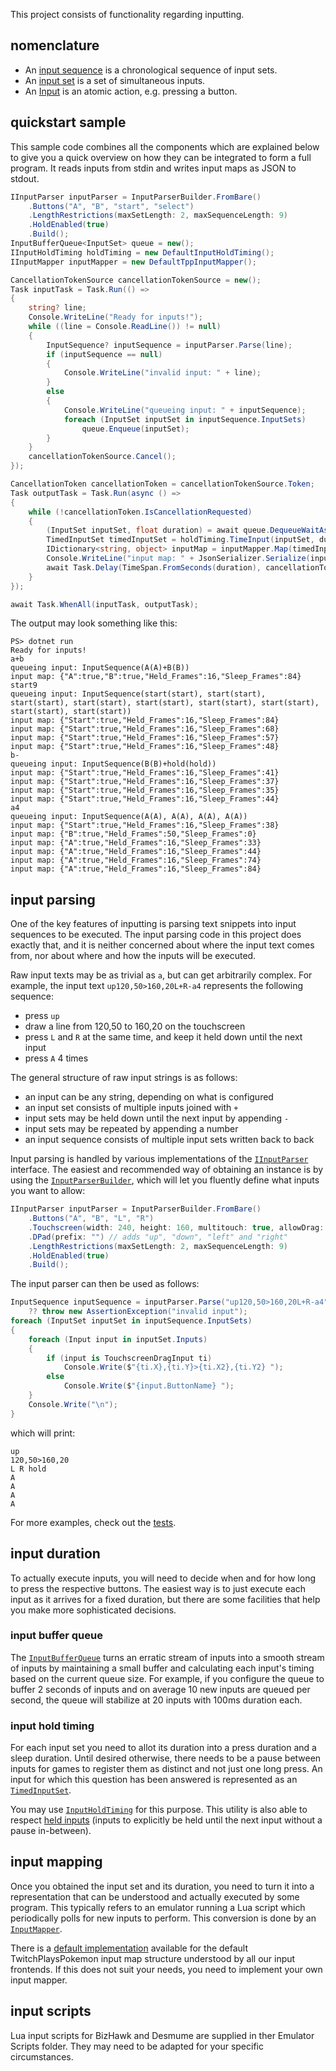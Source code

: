 
This project consists of functionality regarding inputting.

## nomenclature

- An [input sequence](InputSequence.cs) is a chronological sequence of input sets.
- An [input set](InputSet.cs) is a set of simultaneous inputs.
- An [Input](Inputs/Input.cs) is an atomic action, e.g. pressing a button.

## quickstart sample

This sample code combines all the components which are explained below to give
you a quick overview on how they can be integrated to form a full program.
It reads inputs from stdin and writes input maps as JSON to stdout.

```c#
IInputParser inputParser = InputParserBuilder.FromBare()
    .Buttons("A", "B", "start", "select")
    .LengthRestrictions(maxSetLength: 2, maxSequenceLength: 9)
    .HoldEnabled(true)
    .Build();
InputBufferQueue<InputSet> queue = new();
IInputHoldTiming holdTiming = new DefaultInputHoldTiming();
IInputMapper inputMapper = new DefaultTppInputMapper();

CancellationTokenSource cancellationTokenSource = new();
Task inputTask = Task.Run(() =>
{
    string? line;
    Console.WriteLine("Ready for inputs!");
    while ((line = Console.ReadLine()) != null)
    {
        InputSequence? inputSequence = inputParser.Parse(line);
        if (inputSequence == null)
        {
            Console.WriteLine("invalid input: " + line);
        }
        else
        {
            Console.WriteLine("queueing input: " + inputSequence);
            foreach (InputSet inputSet in inputSequence.InputSets)
                queue.Enqueue(inputSet);
        }
    }
    cancellationTokenSource.Cancel();
});

CancellationToken cancellationToken = cancellationTokenSource.Token;
Task outputTask = Task.Run(async () =>
{
    while (!cancellationToken.IsCancellationRequested)
    {
        (InputSet inputSet, float duration) = await queue.DequeueWaitAsync();
        TimedInputSet timedInputSet = holdTiming.TimeInput(inputSet, duration);
        IDictionary<string, object> inputMap = inputMapper.Map(timedInputSet);
        Console.WriteLine("input map: " + JsonSerializer.Serialize(inputMap));
        await Task.Delay(TimeSpan.FromSeconds(duration), cancellationToken);
    }
});

await Task.WhenAll(inputTask, outputTask);
```

The output may look something like this:
```text
PS> dotnet run
Ready for inputs!
a+b
queueing input: InputSequence(A(A)+B(B))
input map: {"A":true,"B":true,"Held_Frames":16,"Sleep_Frames":84}
start9
queueing input: InputSequence(start(start), start(start), start(start), start(start), start(start), start(start), start(start), start(start), start(start))
input map: {"Start":true,"Held_Frames":16,"Sleep_Frames":84}
input map: {"Start":true,"Held_Frames":16,"Sleep_Frames":68}
input map: {"Start":true,"Held_Frames":16,"Sleep_Frames":57}
input map: {"Start":true,"Held_Frames":16,"Sleep_Frames":48}
b-
queueing input: InputSequence(B(B)+hold(hold))
input map: {"Start":true,"Held_Frames":16,"Sleep_Frames":41}
input map: {"Start":true,"Held_Frames":16,"Sleep_Frames":37}
input map: {"Start":true,"Held_Frames":16,"Sleep_Frames":35}
input map: {"Start":true,"Held_Frames":16,"Sleep_Frames":44}
a4
queueing input: InputSequence(A(A), A(A), A(A), A(A))
input map: {"Start":true,"Held_Frames":16,"Sleep_Frames":38}
input map: {"B":true,"Held_Frames":50,"Sleep_Frames":0}
input map: {"A":true,"Held_Frames":16,"Sleep_Frames":33}
input map: {"A":true,"Held_Frames":16,"Sleep_Frames":44}
input map: {"A":true,"Held_Frames":16,"Sleep_Frames":74}
input map: {"A":true,"Held_Frames":16,"Sleep_Frames":84}
```

## input parsing

One of the key features of inputting is parsing text snippets into input sequences to be executed.
The input parsing code in this project does exactly that,
and it is neither concerned about where the input text comes from,
nor about where and how the inputs will be executed.

Raw input texts may be as trivial as `a`, but can get arbitrarily complex.
For example, the input text `up120,50>160,20L+R-a4` represents the following sequence:
- press `up`
- draw a line from 120,50 to 160,20 on the touchscreen
- press `L` and `R` at the same time, and keep it held down until the next input
- press `A` 4 times

The general structure of raw input strings is as follows:
- an input can be any string, depending on what is configured
- an input set consists of multiple inputs joined with `+`
- input sets may be held down until the next input by appending `-`
- input sets may be repeated by appending a number
- an input sequence consists of multiple input sets written back to back

Input parsing is handled by various implementations of the [`IInputParser`](Parsing/IInputParser.cs) interface.
The easiest and recommended way of obtaining an instance is by using the [`InputParserBuilder`](InputParserBuilder.cs),
which will let you fluently define what inputs you want to allow:

```c#
IInputParser inputParser = InputParserBuilder.FromBare()
    .Buttons("A", "B", "L", "R")
    .Touchscreen(width: 240, height: 160, multitouch: true, allowDrag: true)
    .DPad(prefix: "") // adds "up", "down", "left" and "right"
    .LengthRestrictions(maxSetLength: 2, maxSequenceLength: 9)
    .HoldEnabled(true)
    .Build();
```

The input parser can then be used as follows:

```c#
InputSequence inputSequence = inputParser.Parse("up120,50>160,20L+R-a4")
    ?? throw new AssertionException("invalid input");
foreach (InputSet inputSet in inputSequence.InputSets)
{
    foreach (Input input in inputSet.Inputs)
    {
        if (input is TouchscreenDragInput ti)
            Console.Write($"{ti.X},{ti.Y}>{ti.X2},{ti.Y2} ");
        else
            Console.Write($"{input.ButtonName} ");
    }
    Console.Write("\n");
}
```

which will print:

```text
up
120,50>160,20
L R hold
A
A
A
A
```

For more examples, check out the [tests](../../tests/Inputting.Tests).

## input duration

To actually execute inputs, you will need to decide when and for how long to press the respective buttons.
The easiest way is to just execute each input as it arrives for a fixed duration,
but there are some facilities that help you make more sophisticated decisions.

### input buffer queue

The [`InputBufferQueue`](InputBufferQueue.cs) turns an erratic stream of inputs
into a smooth stream of inputs by maintaining a small buffer and calculating
each input's timing based on the current queue size.
For example, if you configure the queue to buffer 2 seconds of inputs
and on average 10 new inputs are queued per second, the queue will stabilize at
20 inputs with 100ms duration each.

### input hold timing

For each input set you need to allot its duration into a press duration and a
sleep duration. Until desired otherwise, there needs to be a pause between
inputs for games to register them as distinct and not just one long press.
An input for which this question has been answered is represented as an
[`TimedInputSet`](InputSet.cs).

You may use [`InputHoldTiming`](InputHoldTiming.cs) for this purpose.
This utility is also able to respect [held inputs](Inputs/HoldInput.cs)
(inputs to explicitly be held until the next input without a pause in-between).

## input mapping

Once you obtained the input set and its duration, you need to turn it into a
representation that can be understood and actually executed by some program.
This typically refers to an emulator running a Lua script which periodically
polls for new inputs to perform.
This conversion is done by an [`InputMapper`](InputMappers.cs).

There is a [default implementation](InputMappers.cs) available for the default
TwitchPlaysPokemon input map structure understood by all our input frontends.
If this does not suit your needs, you need to implement your own input mapper.


## input scripts

Lua input scripts for BizHawk and Desmume are supplied in ther Emulator Scripts folder.
They may need to be adapted for your specific circumstances.
